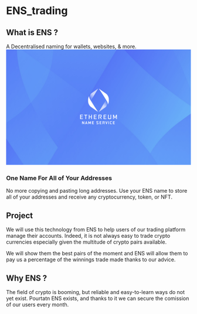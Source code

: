 # ENS_trading

## What is ENS ?  
A Decentralised naming for wallets, websites, & more.  
![ENS](https://raw.githubusercontent.com/tttienthinh/ENS_trading/main/images/ENS.png)

### One Name For All of Your Addresses  
No more copying and pasting long addresses. Use your ENS name to store all of your addresses and receive any cryptocurrency, token, or NFT.  

## Project
We will use this technology from ENS to help users of our trading platform manage their accounts. Indeed, it is not always easy to trade crypto currencies especially given the multitude of crypto pairs available.

We will show them the best pairs of the moment and ENS will allow them to pay us a percentage of the winnings trade made thanks to our advice.

## Why ENS ?  
The field of crypto is booming, but reliable and easy-to-learn ways do not yet exist. Pourtatn ENS exists, and thanks to it we can secure the comission of our users every month.    